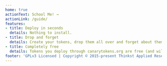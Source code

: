 ```yaml
---
home: true
actionText: School Me! →
actionLink: /guide/
features:
- title: Deploy in seconds
  details: Nothing to install.
- title: Drop and forget
  details: Create your tokens, drop them all over and forget about them until that one alert.
- title: Completely free
  details: Tokens you deploy through canarytokens.org are free (and will remain free!)
footer: 'GPLv3 Licensed | Copyright © 2015-present Thinkst Applied Research'
---
```

